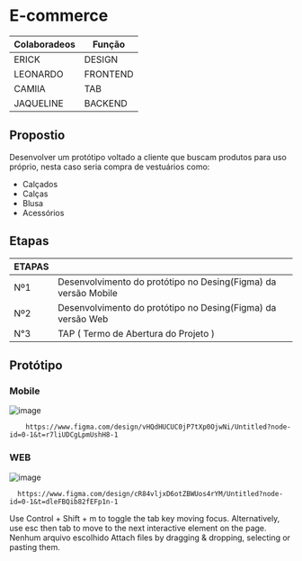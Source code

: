 # E-commerce

| Colaboradeos | Função |
| ------------ | ------ |
| ERICK | DESIGN |
| LEONARDO | FRONTEND |
| CAMIlA | TAB |
| JAQUELINE | BACKEND |

## Propostio 

Desenvolver um protótipo voltado a cliente que buscam produtos para uso próprio, nesta caso seria compra de vestuários como:
* Calçados
* Calças
* Blusa
* Acessórios

## Etapas

| ETAPAS | |
| ---- | ---- |
| Nº1 | Desenvolvimento do protótipo no Desing(Figma) da versão Mobile |
| Nº2 | Desenvolvimento do protótipo no Desing(Figma) da versão Web | 
| N°3 | TAP ( Termo de Abertura do Projeto ) | 


## Protótipo

### Mobile

  ![image](https://github.com/user-attachments/assets/c5794946-465d-4846-9503-0f6de0150aed)

```
    https://www.figma.com/design/vHQdHUCUC0jP7tXp0OjwNi/Untitled?node-id=0-1&t=r7liUDCgLpmUshH8-1
```

### WEB

  ![image](https://github.com/user-attachments/assets/af7b7498-95e4-4216-bf7e-f9fb9316687e)


```
  https://www.figma.com/design/cR84vljxD6otZBWUos4rYM/Untitled?node-id=0-1&t=dleFBQib82fEFp1n-1
```



Use Control + Shift + m to toggle the tab key moving focus. Alternatively, use esc then tab to move to the next interactive element on the page.
Nenhum arquivo escolhido
Attach files by dragging & dropping, selecting or pasting them.
